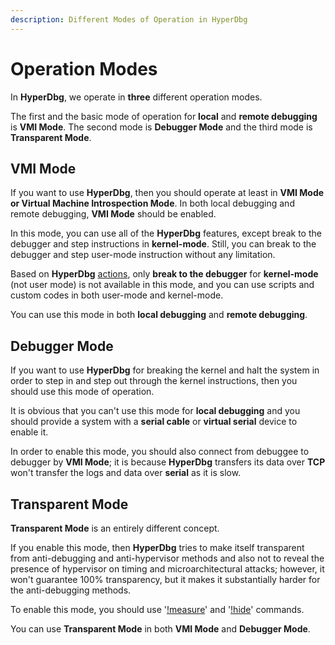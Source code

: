 ```yaml
---
description: Different Modes of Operation in HyperDbg
---
```


# Operation Modes

In **HyperDbg**, we operate in **three** different operation modes.

The first and the basic mode of operation for **local** and **remote debugging** is **VMI Mode**. The second mode is **Debugger Mode** and the third mode is **Transparent Mode**.

## VMI Mode

If you want to use **HyperDbg**, then you should operate at least in **VMI Mode or Virtual Machine Introspection Mode**. In both local debugging and remote debugging, **VMI Mode** should be enabled.

In this mode, you can use all of the **HyperDbg** features, except break to the debugger and step instructions in **kernel-mode**. Still, you can break to the debugger and step user-mode instruction without any limitation.

Based on **HyperDbg** [actions](https://docs.hyperdbg.com/using-hyperdbg/prerequisites), only **break to the debugger** for **kernel-mode** \(not user mode\) is not available in this mode, and you can use scripts and custom codes in both user-mode and kernel-mode. 

You can use this mode in both **local debugging** and **remote debugging**.

## Debugger Mode

If you want to use **HyperDbg** for breaking the kernel and halt the system in order to step in and step out through the kernel instructions, then you should use this mode of operation.

It is obvious that you can't use this mode for **local debugging** and you should provide a system with a **serial cable** or **virtual serial** device to enable it.

In order to enable this mode, you should also connect from debuggee to debugger by **VMI Mode**; it is because **HyperDbg** transfers its data over **TCP** won't transfer the logs and data over **serial** as it is slow.

## Transparent Mode

**Transparent Mode** is an entirely different concept.

If you enable this mode, then **HyperDbg** tries to make itself transparent from anti-debugging and anti-hypervisor methods and also not to reveal the presence of hypervisor on timing and microarchitectural attacks; however, it won't guarantee 100% transparency, but it makes it substantially harder for the anti-debugging methods.

To enable this mode, you should use '[!measure](https://docs.hyperdbg.com/commands/extension-commands/measure)' and '[!hide](https://docs.hyperdbg.com/commands/extension-commands/hide)' commands.

You can use **Transparent Mode** in both **VMI Mode** and **Debugger Mode**.



